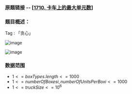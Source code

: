 ### 原题链接 -- [[1710. 卡车上的最大单元数](https://leetcode.cn/problems/maximum-units-on-a-truck/)]

### 题目概述：
Tag : 「贪心」

![image](https://user-images.githubusercontent.com/99656524/201812453-030fc72e-6201-4ef0-903a-ed6207d5ca4b.png)

![image](https://user-images.githubusercontent.com/99656524/201812471-307f3524-39cc-4088-93d1-ccca0a1e9e60.png)

### 数据范围
* $1 <= boxTypes.length <= 1000$
* $1 <= numberOfBoxesi, numberOfUnitsPerBoxi <= 1000$
* $1 <= truckSize <= 10^6$
